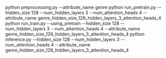 python preprocessing.py --attribute_name genre
python run_pretrain.py --hidden_size 128 --num_hidden_layers 3 --num_attention_heads 4 --attribute_name genre_hidden_size_128_hidden_layers_3_attention_heads_4
python run_train.py --using_pretrain --hidden_size 128 --num_hidden_layers 3 --num_attention_heads 4 --attribute_name genre_hidden_size_128_hidden_layers_3_attention_heads_4
python inference.py --hidden_size 128 --num_hidden_layers 3 --num_attention_heads 4 --attribute_name genre_hidden_size_128_hidden_layers_3_attention_heads_4